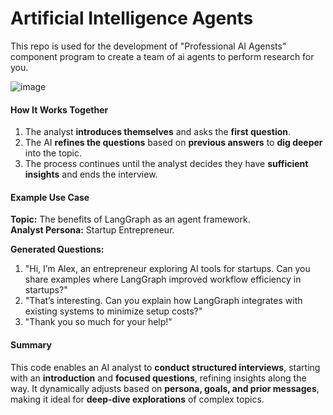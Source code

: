 # Artificial Intelligence Agents
This repo is used for the development of "Professional AI Agensts" component program to create a team of ai agents to perform research for you.


![image](https://github.com/user-attachments/assets/1e6dd0f9-5cee-4f71-950d-39b907dc304c)





#### How It Works Together

1. The analyst **introduces themselves** and asks the **first question**.  
2. The AI **refines the questions** based on **previous answers** to **dig deeper** into the topic.  
3. The process continues until the analyst decides they have **sufficient insights** and ends the interview.

#### Example Use Case

**Topic:** The benefits of LangGraph as an agent framework.  
**Analyst Persona:** Startup Entrepreneur.  

**Generated Questions:**
1. "Hi, I’m Alex, an entrepreneur exploring AI tools for startups. Can you share examples where LangGraph improved workflow efficiency in startups?"  
2. "That’s interesting. Can you explain how LangGraph integrates with existing systems to minimize setup costs?"  
3. "Thank you so much for your help!"  

#### Summary

This code enables an AI analyst to **conduct structured interviews**, starting with an **introduction** and **focused questions**, refining insights along the way. It dynamically adjusts based on **persona, goals, and prior messages**, making it ideal for **deep-dive explorations** of complex topics.
